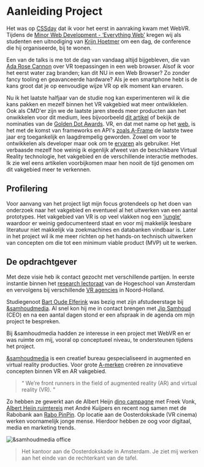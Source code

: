 # Aanleiding Project

Het was op [CSSday](https://cssday.nl/2017) dat ik voor het eerst in aanraking kwam met WebVR. Tijdens de [Minor Web Development - ‘Everything Web’](http://cmda.github.io/minor-everything-web/) kregen wij als studenten een uitnodiging van [Krijn Hoetmer](https://krijnhoetmer.nl/) om een dag, de conference die hij organiseerde, bij te wonen.

Een van de talks is me tot de dag van vandaag altijd bijgebleven, die van [Ada Rose Cannon](https://ada.is/) over VR toepassingen in een web browser. Alsof ik voor het eerst water zag branden; kan dit NU in een Web Browser? Zo zonder fancy tooling en geavanceerde hardware? Als je een  smartphone hebt is de kans groot dat je op eenvoudige wijze VR op elk moment kan ervaren.

Nu ik het laatste halfjaar van de studie nog kan experimenteren wil ik die kans pakken en mezelf binnen het VR vakgebied wat meer ontwikkelen. Ook als CMD'er zijn we de laatste jaren steeds meer producten aan het onwikkelen voor dit medium, lees bijvoorbeeld [dit artikel](http://www.hva.nl/faculteit/fdmci/gedeelde-content/nieuws/nieuwsberichten/2017/01/studenten-creeren-virtuele-mode-ervaring.html) of bekijk de nominaties van de [Golden Dot Awards](https://www.cmd-amsterdam.nl/portfolio/trauma-toolkit-2/). VR, en dat met name op het [web](https://webvr.info/developers/), is het met de komst van frameworks en API's [zoals A-Frame](https://aframe.io/blog/introducing-aframe/) de laatste twee jaar erg toegankelijk en laagdrempelig geworden. Zowel om voor te ontwikkelen als developer maar ook om te [ervaren](https://webvr.info/) als gebruiker. Het verbaasde mezelf hoe weinig ik eigenlijk afweet van de beschikbare Virtual Reality technologie, het vakgebied en de verschillende interactie methodes. Ik zie wel eens artikelen voorbijkomen maar hen nooit de tijd genomen om dit vakgebied meer te verkennen.

## Profilering
Voor aanvang van het project ligt mijn focus grotendeels op het doen van onderzoek naar het vakgebied en eventueel al het uitwerken van een aantal prototypes. Het vakgebied van VR is op veel vlakken nog een [‘jungle’](https://blog.mozvr.com/the-design-of-firefox-reality/) waardoor er weinig gedocumenteerd staat en voor mij makkelijk leesbare literatuur niet makkelijk via zoekmachines en databanken vindbaar is. Later in het project wil ik me meer richten op het hands-on technisch uitwerken van concepten om die tot een minimum viable product (MVP) uit te werken.

## De opdrachtgever
Met deze visie heb ik contact gezocht met verschillende partijen. In eerste instantie binnen het [research lectoraat](http://www.hva.nl/create-it/gedeelde-content/lectoraten/lectoraat-play-and-civic-media/lectoraat-play-and-civic-media.html) van de Hogeschool van Amsterdam en vervolgens bij verschillende [VR agencies](https://vrowl.nl/) in Noord-Holland.

Studiegenoot [Bart Oude Elferink](http://www.goddelijkegeit.nl/) was bezig met zijn afstudeerstage bij [&samhoudmedia](https://www.samhoudmedia.com/). Al snel kon hij me in contact brengen met [Jip Samhoud](https://samhoudmedia.com/about) (CEO) en na een aantal dagen stond er een afspraak in de agenda om mijn project te bespreken.

Bij &samhoudmedia hadden ze interesse in een project met WebVR en er was ruimte om mij, vooral op conceptueel niveau, te ondersteunen tijdens het  project.

[&samhoudmedia](https://www.samhoudmedia.com/) is een creatief bureau gespecialiseerd in augmented en virtual reality producties. Voor grote [A-merken](https://www.samhoudmedia.com/cases) creëren ze innovatieve concepten binnen VR en AR vakgebied.

> “ We’re front runners in the field of augmented reality (AR) and virtual reality (VR). "

Zo hebben ze gewerkt aan de Albert Heijn [dino campagne](https://www.samhoudmedia.com/agency/terug-naar-de-dinos-met-freek-vonk) met Freek Vonk, [Albert Heijn ruimtereis](https://www.samhoudmedia.com/agency/ah-ruimtevaart) met André Kuijpers en recent nog samen met de Rabobank aan [Rabo PinPin](https://www.rabobank.com/nl/press/search/2017/20171016-pinpin-zakgeldapp.htmlj). Op locatie aan de Oosterdokskade (VR cinema) werken voornamelijk jonge mense. Hierdoor hebben ze oog voor digitaal, media en marketing trends. 

![&samhoudmedia office](https://samhoudmedia.com/storage/app/uploads/public/5ab/521/148/5ab521148b72d041395142.jpg)
> Het kantoor aan de Oosterdokskade in Amsterdam. Je ziet mij werken aan het einde van de rechterkant van de tafel.